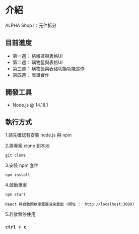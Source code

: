 # 介紹

ALPHA Shop I：元件拆分

## 目前進度
 - 第一週： 結帳區與表格UI
 - 第二週： 購物籃與表格UI
 - 第三週： 購物籃與表格切換功能實作
 - 第四週： 表單實作

## 開發工具
 * Node.js @ 14.18.1

## 執行方式

1.請先確認有安裝 node.js 與 npm

2.將專案 clone 到本地

    git clone
    
3.安裝 npm 套件

    npm install

4.啟動專案

    npm start

    React 將自動開啟瀏覽器渲染畫面 (網址 :  http://localhost:3000)
  
5.若欲暫停使用

### `ctrl + c`